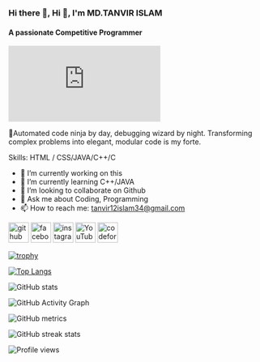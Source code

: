 ### Hi there 👋, Hi 👋, I'm MD.TANVIR ISLAM
#### A passionate Competitive Programmer
![A passionate Competitive Programmer](https://www.facebook.com/photo.php?fbid=564599735711270&set=a.463158589188719&type=3&mibextid=Nif5oz)

🤖Automated code ninja by day, debugging wizard by night. Transforming complex problems into elegant, modular code is my forte.

Skills: HTML / CSS/JAVA/C++/C

- 🔭 I’m currently working on this 
- 🌱 I’m currently learning C++/JAVA 
- 👯 I’m looking to collaborate on Github 
- 💬 Ask me about Coding, Programming 
- 📫 How to reach me: tanvir12islam34@gmail.com 


[<img src='https://cdn.jsdelivr.net/npm/simple-icons@3.0.1/icons/github.svg' alt='github' height='40'>](https://github.com/tanvir-136)  [<img src='https://cdn.jsdelivr.net/npm/simple-icons@3.0.1/icons/facebook.svg' alt='facebook' height='40'>](https://www.facebook.com/tanvir12islam34)  [<img src='https://cdn.jsdelivr.net/npm/simple-icons@3.0.1/icons/instagram.svg' alt='instagram' height='40'>](https://www.instagram.com/tanvir__islam__/)  [<img src='https://cdn.jsdelivr.net/npm/simple-icons@3.0.1/icons/youtube.svg' alt='YouTube' height='40'>](https://www.youtube.com/channel/tanvir12)  [<img src='https://cdn.jsdelivr.net/npm/simple-icons@3.0.1/icons/codeforces.svg' alt='codeforces' height='40'>](https://codeforces.com/profile/Tanvir_136)  

[![trophy](https://github-profile-trophy.vercel.app/?username=tanvir-136)](https://github.com/ryo-ma/github-profile-trophy)

[![Top Langs](https://github-readme-stats.vercel.app/api/top-langs/?username=tanvir-136)](https://github.com/anuraghazra/github-readme-stats)

![GitHub stats](https://github-readme-stats.vercel.app/api?username=tanvir-136&show_icons=true&count_private=true)  

![GitHub Activity Graph](https://activity-graph.herokuapp.com/graph?username=tanvir-136)  

![GitHub metrics](https://metrics.lecoq.io/tanvir-136)  

![GitHub streak stats](https://streak-stats.demolab.com/?user=tanvir-136)  

![Profile views](https://gpvc.arturio.dev/tanvir-136)  
